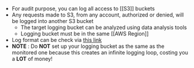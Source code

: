 - For audit purpose, you can log all access to [[S3]] buckets
- Any requests made to S3, from any account, authorized or denied, will be logged into another S3 bucket
	- The target logging bucket can be analyzed using data analysis tools
	- Logging bucket must be in the same [[AWS Region]]
- Log format can be check via [this link](https://docs.aws.amazon.com/AmazonS3/latest/userguide/LogFormat.html)
- __NOTE__ : Do __NOT__ set up your logging bucket as the same as the monitored one because this creates an infinite logging loop, costing you a __LOT__ of money!